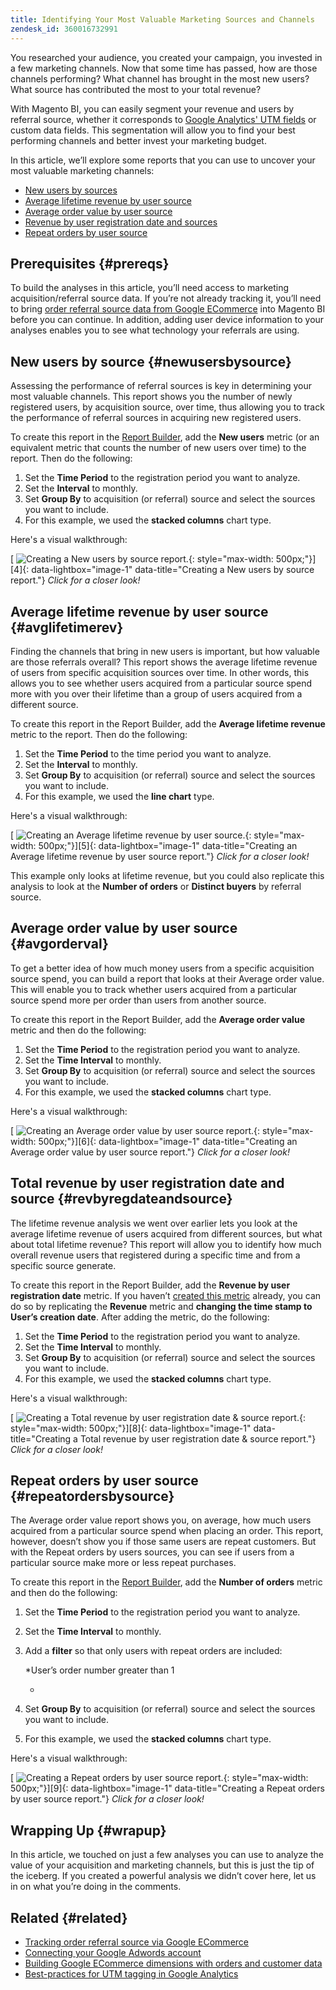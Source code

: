 ```yaml
---
title: Identifying Your Most Valuable Marketing Sources and Channels
zendesk_id: 360016732991
---
```


You researched your audience, you created your campaign, you invested in a few marketing channels. Now that some time has passed, how are those channels performing? What channel has brought in the most new users? What source has contributed the most to your total revenue?

With Magento BI, you can easily segment your revenue and users by referral source, whether it corresponds to [Google Analytics' UTM fields](https://support.google.com/analytics/answer/1191184?hl=en) or custom data fields. This segmentation will allow you to find your best performing channels and better invest your marketing budget.

In this article, we’ll explore some reports that you can use to uncover your most valuable marketing channels:

* [New users by sources](../#newusersbysource)
* [Average lifetime revenue by user source](../#avglifetimerev)
* [Average order value by user source](../#avgorderval)
* [Revenue by user registration date and sources](../#revbyregdateandsource)
* [Repeat orders by user source](../#repeatordersbysource)

## Prerequisites {#prereqs}

To build the analyses in this article, you’ll need access to marketing acquisition/referral source data. If you’re not already tracking it, you’ll need to bring [order referral source data from Google ECommerce](../data-analyst/importing-data/integrations/google-ecommerce.md) into Magento BI before you can continue. In addition, adding user device information to your analyses enables you to see what technology your referrals are using.

## New users by source {#newusersbysource}

Assessing the performance of referral sources is key in determining your most valuable channels. This report shows you the number of newly registered users, by acquisition source, over time, thus allowing you to track the performance of referral sources in acquiring new registered users.

To create this report in the [Report Builder](../tutorials/using-visual-report-builder.md), add the **New users** metric (or an equivalent metric that counts the number of new users over time) to the report. Then do the following:

1. Set the **Time Period** to the registration period you want to analyze.
1. Set the **Interval** to monthly.
1. Set **Group By** to acquisition (or referral) source and select the sources you want to include.
1. For this example, we used the **stacked columns** chart type.

Here's a visual walkthrough:

[ ![Creating a New users by source report.](../assets/New_Users_by_source.gif){: style="max-width: 500px;"}][4]{: data-lightbox="image-1" data-title="Creating a New users by source report."}
*Click for a closer look!*

## Average lifetime revenue by user source {#avglifetimerev}

Finding the channels that bring in new users is important, but how valuable are those referrals overall? This report shows the average lifetime revenue of users from specific acquisition sources over time. In other words, this allows you to see whether users acquired from a particular source spend more with you over their lifetime than a group of users acquired from a different source.

To create this report in the Report Builder, add the **Average lifetime revenue** metric to the report. Then do the following:

1. Set the **Time Period** to the time period you want to analyze.
1. Set the **Interval** to monthly.
1. Set **Group By** to acquisition (or referral) source and select the sources you want to include.
1. For this example, we used the **line chart** type.

Here's a visual walkthrough:

[ ![Creating an Average lifetime revenue by user source.](../assets/Lifetime_revenue_by_user_source.gif){: style="max-width: 500px;"}][5]{: data-lightbox="image-1" data-title="Creating an Average lifetime revenue by user source report."}
*Click for a closer look!*

This example only looks at lifetime revenue, but you could also replicate this analysis to look at the **Number of orders** or **Distinct buyers** by referral source.

## Average order value by user source {#avgorderval}

To get a better idea of how much money users from a specific acquisition source spend, you can build a report that looks at their Average order value. This will enable you to track whether users acquired from a particular source spend more per order than users from another source.

To create this report in the Report Builder, add the **Average order value** metric and then do the following:

1. Set the **Time Period** to the registration period you want to analyze.
1. Set the **Time Interval** to monthly.
1. Set **Group By** to acquisition (or referral) source and select the sources you want to include.
1. For this example, we used the **stacked columns** chart type.

Here's a visual walkthrough:

[ ![Creating an Average order value by user source report.](../assets/Average_order_value_by_source.gif){: style="max-width: 500px;"}][6]{: data-lightbox="image-1" data-title="Creating an Average order value by user source report."}
*Click for a closer look!*

## Total revenue by user registration date and source {#revbyregdateandsource}

The lifetime revenue analysis we went over earlier lets you look at the average lifetime revenue of users acquired from different sources, but what about total lifetime revenue? This report will allow you to identify how much overall revenue users that registered during a specific time and from a specific source generate.

To create this report in the Report Builder, add the **Revenue by user registration date** metric. If you haven’t [created this metric](../data-user/reports/ess-manage-data-metrics.md) already, you can do so by replicating the **Revenue** metric and **changing the time stamp to User’s creation date**. After adding the metric, do the following:

1. Set the **Time Period** to the registration period you want to analyze.
1. Set the **Time Interval** to monthly.
1. Set **Group By** to acquisition (or referral) source and select the sources you want to include.
1. For this example, we used the **stacked columns** chart type.

Here's a visual walkthrough:

[ ![Creating a Total revenue by user registration date &amp; source report.](../assets/Revenue_by_user_registration_date_and_source.gif){: style="max-width: 500px;"}][8]{: data-lightbox="image-1" data-title="Creating a Total revenue by user registration date &amp; source report."}
*Click for a closer look!*

## Repeat orders by user source {#repeatordersbysource}

The Average order value report shows you, on average, how much users acquired from a particular source spend when placing an order. This report, however, doesn’t show you if those same users are repeat customers. But with the Repeat orders by users sources, you can see if users from a particular source make more or less repeat purchases.

To create this report in the [Report Builder](../tutorials/using-visual-report-builder.md), add the **Number of orders** metric and then do the following:

1. Set the **Time Period** to the registration period you want to analyze.
1. Set the **Time Interval** to monthly.
1. Add a **filter** so that only users with repeat orders are included:

    *User’s order number greater than 1

    *
1. Set **Group By** to acquisition (or referral) source and select the sources you want to include.
1. For this example, we used the **stacked columns** chart type.

Here's a visual walkthrough:

[ ![Creating a Repeat orders by user source report.](../assets/Repeat_orders_by_user_source.gif){: style="max-width: 500px;"}][9]{: data-lightbox="image-1" data-title="Creating a Repeat orders by user source report."}
*Click for a closer look!*

## Wrapping Up {#wrapup}

In this article, we touched on just a few analyses you can use to analyze the value of your acquisition and marketing channels, but this is just the tip of the iceberg. If you created a powerful analysis we didn’t cover here, let us in on what you’re doing in the comments.

## Related {#related}

* [Tracking order referral source via Google ECommerce](../data-analyst/importing-data/integrations/google-ecommerce.md)
* [Connecting your Google Adwords account](../data-analyst/importing-data/integrations/google-adwords.md)
* [Building Google ECommerce dimensions with orders and customer data](../data-analyst/data-warehouse-mgr/bldg-google-ecomm-dim.md)
* [Best-practices for UTM tagging in Google Analytics](../best-practices/utm-tagging-google.md)

